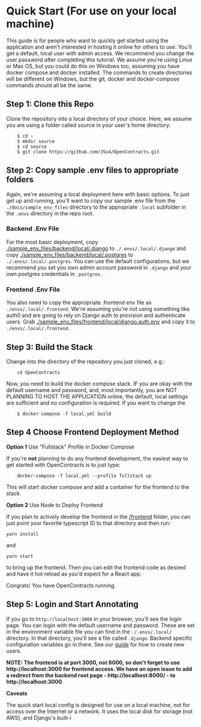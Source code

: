 # Quick Start (For use on your local machine)

This guide is for people who want to quickly get started using the application and aren't interested in hosting
it online for others to use. You'll get a default, local user with admin access. We recommend you change
the user password after completing this tutorial. We assume you're using Linux or Max OS, but you could
do this on Windows too, assuming you have docker compose and docker installed. The commands to create
directories will be different on Windows, but the git, docker and docker-compose commands should all be the
same.

## **Step 1**: Clone this Repo

Clone the repository into a local directory of your choice. Here, we assume you are using a folder
called source in your user's home directory:

```
    $ cd ~
    $ mkdir source
    $ cd source
    $ git clone https://github.com/JSv4/OpenContracts.git
```

## **Step 2**: Copy sample .env files to appropriate folders

Again, we're assuming a local deployment here with basic options. To just get up
and running, you'll want to copy our sample .env file from the `./docs/sample_env_files` directory to the
appropriate `.local` subfolder in the `.envs` directory in the repo root.

### Backend .Env File

For the most basic deployment, copy [./sample_env_files/backend/local/.django](https://github.com/JSv4/OpenContracts/blob/main/docs/sample_env_files/backend/local/.django)
to `./.envs/.local/.django` and copy [./sample_env_files/backend/local/.postgres](https://github.com/JSv4/OpenContracts/blob/main/docs/sample_env_files/backend/local/.postgres)
to `./.envs/.local/.postgres`. You can use the default configurations, but we recommend you set you own admin account
password in `.django` and your own postgres credentials in `.postgres`.

### Frontend .Env File

You also need to copy the appropriate .frontend env file as `./envs/.local/.frontend`. We're assuming you're
not using something like auth0 and are going to rely on Django auth to provision and authenticate users. Grab
[./sample_env_files/frontend/local/django.auth.env](./sample_env_files/frontend/local/django.auth.env) and copy it to
`./envs/.local/.frontend`.

## **Step 3**: Build the Stack

Change into the directory of the repository you just cloned, e.g.:

```
    cd OpenContracts
```

Now, you need to build the docker compose stack. IF you are okay with the default username and password, and, most
importantly, you are NOT PLANNING TO HOST THE APPLICATION online, the default, local settings are sufficient
and no configuration is required. If you want to change the

```
    $ docker-compose -f local.yml build
```

## **Step 4** Choose Frontend Deployment Method

__Option 1__ Use "Fullstack" Profile in Docker Compose

If you're **not** planning to do any frontend development, the easiest way to get started with OpenContracts is to
just type:

```commandline
    docker-compose -f local.yml --profile fullstack up
```

This will start docker compose and add a container for the frontend to the stack.

__Option 2__ Use Node to Deploy Frontend

If you plan to actively develop the frontend in the
[/frontend](https://github.com/JSv4/OpenContracts/tree/main/frontend) folder, you can just point your favorite
typescript ID to that directory and then run:

```commandline
yarn install
```

and

```commandline
yarn start
```

to bring up the frontend. Then you can edit the frontend code as desired and have it hot reload as you'd expect for a
React app.

Congrats! You have OpenContracts running.

## **Step 5**: Login and Start Annotating

If you go to `http://localhost:3000` in your browser, you'll see the login page. You can login with the default username
and password. These are set in the environment variable file you can find in the `./.envs/.local/` directory. In that
directory, you'll see a file called `.django`. Backend specific configuration variables go in there. See our
[guide](./configuration/add-users.md) for how to create new users.

**NOTE: The frontend is at port 3000, not 8000, so don't forget to use http://localhost:3000 for frontend access. We
have an open issue to add a redirect from the backend root page - http://localhost:8000/ - to http://localhost:3000**.

**Caveats**

The quick start local config is designed for use on a local machine, not for access over the Internet or a network.
It uses the local disk for storage (not AWS), and Django's built-i
